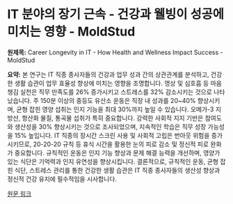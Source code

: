 # IT 분야의 장기 근속 - 건강과 웰빙이 성공에 미치는 영향 - MoldStud

**원제목:** Career Longevity in IT - How Health and Wellness Impact Success - MoldStud

**요약:** 본 연구는 IT 직종 종사자들의 건강과 업무 성과 간의 상관관계를 분석하고, 건강한 생활 습관이 업무 효율성 향상에 미치는 영향을 조명합니다. 명상 및 심호흡 등 마음챙김 실천은 직무 만족도를 26% 증가시키고 스트레스를 32% 감소시키는 것으로 나타났습니다.  주 150분 이상의 중등도 유산소 운동은 직장 내 성과를 20~40% 향상시키며, 균형 잡힌 영양 섭취는 인지 기능을 최대 30%까지 높일 수 있습니다. 오메가-3 지방산, 항산화 물질, 통곡물 섭취가 특히 중요합니다.  강력한 사회적 지지 기반은 참여도와 생산성을 30% 향상시키는 것으로 조사되었으며, 지속적인 학습은 직무 성장 가능성을 15% 높입니다.  IT 직종의 장시간 스크린 사용 및 사회적 고립은 번아웃 위험을 증가시키므로, 20-20-20 규칙 등 휴식 시간을 활용한 눈의 피로 감소 및 정신적 피로 완화가 중요합니다.  규칙적인 운동은 인지 기능 향상과 문제 해결 능력을 개선하며, 영양가 있는 식단은 기억력과 인지 유연성을 향상시킵니다.  결론적으로, 규칙적인 운동, 균형 잡힌 식단, 스트레스 관리를 통한 건강한 생활 습관은 IT 직종 종사자들의 생산성 향상과 정신적 건강 유지에 필수적임을 시사합니다.

[원문 링크](https://moldstud.com/articles/p-career-longevity-in-it-how-health-and-wellness-impact-success)
